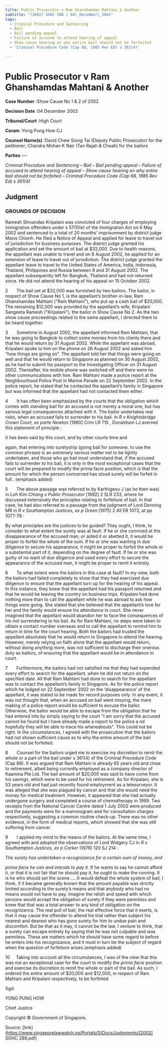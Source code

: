 ```yaml
---
title: Public Prosecutor v Ram Ghanshamdas Mahtani & Another
subtitle: "[2002] SGHC 288 / 04\_December\_2002"
tags:
  - Criminal Procedure and Sentencing
  - Bail
  - Bail pending appeal
  - Failure of accused to attend hearing of appeal
  - Show cause hearing on why entire bail should not be forfeited
  - 'Criminal Procedure Code (Cap 68, 1985 Rev Ed) s 361(4)'

---
```

# Public Prosecutor v Ram Ghanshamdas Mahtani & Another 



**Case Number** :Show Cause No 1 & 2 of 2002 

**Decision Date** :04 December 2002 

**Tribunal/Court** :High Court 

**Coram** :Yong Pung How CJ 

**Counsel Name(s)** :David Chew Siong Tai (Deputy Public Prosecutor) for the petitioner; Chandra Mohan K Nair (Tan Rajah & Cheah) for the bailors 

**Parties** :— 

_Criminal Procedure and Sentencing_ – _Bail_ – _Bail pending appeal_ – _Failure of accused to attend hearing of appeal_ – _Show cause hearing on why entire bail should not be forfeited_ – _Criminal Procedure Code (Cap 68, 1985 Rev Ed) s 361(4)_ 

## Judgment 

### GROUNDS OF DECISION 

Ramesh Shivandas Kripalani was convicted of four charges of employing immigration offenders under s 57(1)(e) of the Immigration Act on 6 May 2002 and sentenced to a total of 20 months’ imprisonment by district judge Mavis Chionh. He filed a Notice of Appeal and applied for leave to travel out of jurisdiction for business purposes. The district judge granted his application and set the amount of bail at $32,000. Due to health reasons, the appellant was unable to travel and on 8 August 2002, he applied for an extension of leave to travel out of jurisdiction. The district judge granted the appellant leave to travel to the United States of America, India, Indonesia, Thailand, Philippines and Russia between 8 and 31 August 2002. The appellant subsequently left for Bangkok, Thailand and had not returned since. He did not attend the hearing of his appeal on 15 October 2002. 

2       The bail set at $32,000 was furnished by two bailors. The bailor, in respect of Show Cause No 1, is the appellant’s brother-in-law, Ram Ghanshamdas Mahtani ("Ram Mahtani"), who put up a cash bail of $20,000. The remaining $12,000 was provided by the appellant’s wife, Kripalani Sangeeta Ramesh ("Kripalani"), the bailor in Show Cause No 2. As the two show cause proceedings related to the same appellant, I directed them to be heard together. 

3       Sometime in August 2002, the appellant informed Ram Mahtani, that he was going to Bangkok to collect some monies from his clients there and that he would return by 31 August 2002. While the appellant was abroad, Kripalani spoke to him on the phone on 26 August 2002 and asked him "how things are going on". The appellant told her that things were going on well and that he would return to Singapore as planned on 30 August 2002, as he had to submit his passport to the Investigating Officer on 31 August 2002. Thereafter, his mobile phone was switched off and there were no other communications with him. Ram Mahtani made a police report at the Neighbourhood Police Post in Marine Parade on 22 September 2002. In the police report, he stated that he contacted the appellant’s family in Singapore but was informed that the appellant had not contacted them either. 

4       It has often been emphasized by the courts that the obligation which comes with standing bail for an accused is not merely a moral one, but has serious legal consequences attached with it. The bailor undertakes real risks, when an accused fails to surrender to his bail. In _R v Knightsbridge Crown Court, ex parte Newton_ [1980] Crim LR 715 _,_ Donaldson LJ averred this statement of principle : 

 It has been said by this court, and by other courts time and 


 again, that entering into suretyship (going bail for someone, to use the common phrase) is an extremely serious matter not to be lightly undertaken, and those who go bail must understand that, if the accused fails to surrender to his bail, it is only in the most exceptional cases that the court will be prepared to modify the prima facie position, which is that the amount for which the person concerned has stood surety will be forfeit in full.. (emphasis added) 

5       The above passage was referred to by Karthigesu J (as he then was) in _Loh Kim Chiang v Public Prosecutor_ [1992] 2 SLR 233, where he discussed extensively the principles relating to forfeiture of bail. In that case, he had also referred to a passage from the judgment of Lord Denning MR in _R v Southampton Justices, ex p Green_ [1975] 2 All ER 1073, at pp 1077-78 : 

 By what principles are the justices to be guided? They ought, I think, to consider to what extent the surety was at fault. If he or she connived at the disappearance of the accused man, or aided it or abetted it, it would be proper to forfeit the whole of the sum. If he or she was wanting in due diligence to secure his appearance, it might be proper to forfeit the whole or a substantial part of it, depending on the degree of fault. If he or she was guilty of no want of due diligence and used every effort to secure the appearance of the accused man, it might be proper to remit it entirely. 

6       To what extent were the bailors in this case at fault? In my view, both the bailors had failed completely to show that they had exercised due diligence to ensure that the appellant turn up for the hearing of his appeal. In this instance, they knew that the appellant had his passport returned and that he would be leaving the country on business trips. Kripalani had done nothing more than to call the appellant while he was abroad to ask how things were going. She stated that she believed that the appellant’s love for her and the family would ensure his attendance in court. She never imagined that the appellant would abandon her to face the consequences of his not surrendering to his bail. As for Ram Mahtani, no steps were taken to obtain a contact number overseas and to call the appellant to remind him to return in time for the court hearing. Both the bailors had trusted the appellant absolutely that he would return to Singapore to attend the hearing. However, merely relying on faith alone that the appellant would return, without doing anything more, was not sufficient to discharge their onerous duty as bailors, of ensuring that the appellant would be in attendance in court. 

7       Furthermore, the bailors had not satisfied me that they had expended every effort to search for the appellant, when he did not return on the specified date. All that Ram Mahtani had done to search for the appellant was to contact the appellant’s family in Singapore. As for the police report which he lodged on 22 September 2002 on the ‘disappearance’ of the appellant, it was stated to be made for record purposes only. In any event, it was not thought that, when an accused on bail went missing, the mere making of a police report would be sufficient to excuse the bailor. Otherwise, the bailor would be able to escape from the obligation that he had entered into by simply saying to the court "I am sorry that the accused cannot be found but I have already made a report to the police a nd hopefully they will be able to trace his whereabouts". This could not be right. In the circumstances, I agreed with the prosecution that the bailors had not shown sufficient cause as to why the entire amount of the bail should not be forfeited. 


8       Counsel for the bailors urged me to exercise my discretion to remit the whole or a part of the bail under s 361(4) of the Criminal Procedure Code (Cap 68). It was argued that Ram Mahtani is already 65 years old and close to retirement, albeit being currently employed as a company director of Kaamina Pte Ltd. The bail amount of $20,000 was said to have come from his savings, which were to be used for his retirement. As for Kripalani, she is 53 years old and had just recently found employment as a telesurveyor. It was alleged that she was plagued by cancer and that she would need the money for medical treatment. However, it appeared that she had actually undergone surgery and completed a course of chemotherapy in 1999. Two receipts from the National Cancer Centre dated 1 July 2002 were produced and the payments were for a mammogram and for consultation charges respectively, suggesting a common routine check-up. There was no other evidence, in the form of medical reports, which showed that she was still suffering from cancer. 

9       I applied my mind to the means of the bailors. At the same time, I agreed with and adopted the observations of Lord Widgery CJ in _R v Southampton Justices, ex p Corker_ (1976) 120 SJ 214 : 

_The surety has undertaken a recognizance for a certain sum of money, and_ 

_prima facie he can and intends to pay it._ If he wants to say he cannot afford it, or that it is not fair that he should pay it, he ought to make the running. It is he who should set the scene......It would defeat the whole system of bail, I think, if it became generally known that the amount payable was strictly limited according to the surety’s means and that anybody who had no means would not have to pay. Imagine the relish and speed with which persons would accept the obligation of surety if they were penniless and knew that that was a total answer to any kind of obligation on the recognizance. The real pull of bail, the real effective force that it exerts, is that it may cause the offender to attend his trial rather than subject his nearest and dearest who has gone surety for him to undue pain and discomfort. But be that as it may, it cannot be the law, I venture to think, that a surety can escape entirely by saying that he was not culpable and was penniless. These are matters which he should have some regard to before he enters into his recognizance, and it must in turn be the subject of regard when the question of forfeiture arises.(emphasis added) 

10     Taking into account all the circumstances, I was of the view that this was not an exceptional case for the court to modify the _prima facie_ position and exercise its discretion to remit the whole or part of the bail. As such, I ordered the entire amount of $20,000 and $12,000, in respect of Ram Mahtani and Kripalani respectively, to be forfeited. 

Sgd: 

YONG PUNG HOW 

Chief Justice 


Copyright © Government of Singapore. 


Source: [link](https://www.singaporelawwatch.sg/Portals/0/Docs/Judgments/[2002] SGHC 288.pdf)
